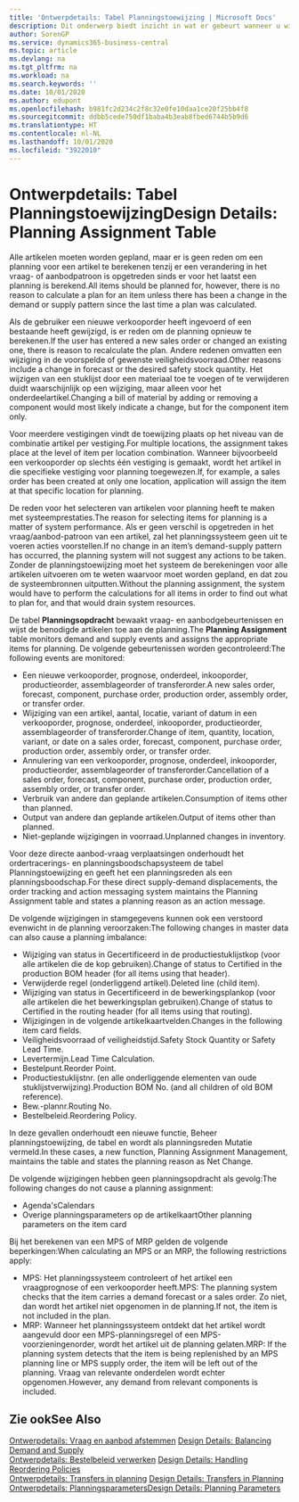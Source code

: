 ```yaml
---
title: 'Ontwerpdetails: Tabel Planningstoewijzing | Microsoft Docs'
description: Dit onderwerp biedt inzicht in wat er gebeurt wanneer u wijzigt hoe u plant voor een artikel.
author: SorenGP
ms.service: dynamics365-business-central
ms.topic: article
ms.devlang: na
ms.tgt_pltfrm: na
ms.workload: na
ms.search.keywords: ''
ms.date: 10/01/2020
ms.author: edupont
ms.openlocfilehash: b981fc2d234c2f8c32e0fe10daa1ce20f25bb4f8
ms.sourcegitcommit: ddbb5cede750df1baba4b3eab8fbed6744b5b9d6
ms.translationtype: HT
ms.contentlocale: nl-NL
ms.lasthandoff: 10/01/2020
ms.locfileid: "3922010"
---
```

# <a name="design-details-planning-assignment-table"></a><span data-ttu-id="684eb-103">Ontwerpdetails: Tabel Planningstoewijzing</span><span class="sxs-lookup"><span data-stu-id="684eb-103">Design Details: Planning Assignment Table</span></span>
<span data-ttu-id="684eb-104">Alle artikelen moeten worden gepland, maar er is geen reden om een planning voor een artikel te berekenen tenzij er een verandering in het vraag- of aanbodpatroon is opgetreden sinds er voor het laatst een planning is berekend.</span><span class="sxs-lookup"><span data-stu-id="684eb-104">All items should be planned for, however, there is no reason to calculate a plan for an item unless there has been a change in the demand or supply pattern since the last time a plan was calculated.</span></span>  

<span data-ttu-id="684eb-105">Als de gebruiker een nieuwe verkooporder heeft ingevoerd of een bestaande heeft gewijzigd, is er reden om de planning opnieuw te berekenen.</span><span class="sxs-lookup"><span data-stu-id="684eb-105">If the user has entered a new sales order or changed an existing one, there is reason to recalculate the plan.</span></span> <span data-ttu-id="684eb-106">Andere redenen omvatten een wijziging in de voorspelde of gewenste veiligheidsvoorraad.</span><span class="sxs-lookup"><span data-stu-id="684eb-106">Other reasons include a change in forecast or the desired safety stock quantity.</span></span> <span data-ttu-id="684eb-107">Het wijzigen van een stuklijst door een materiaal toe te voegen of te verwijderen duidt waarschijnlijk op een wijziging, maar alleen voor het onderdeelartikel.</span><span class="sxs-lookup"><span data-stu-id="684eb-107">Changing a bill of material by adding or removing a component would most likely indicate a change, but for the component item only.</span></span>  

<span data-ttu-id="684eb-108">Voor meerdere vestigingen vindt de toewijzing plaats op het niveau van de combinatie artikel per vestiging.</span><span class="sxs-lookup"><span data-stu-id="684eb-108">For multiple locations, the assignment takes place at the level of item per location combination.</span></span> <span data-ttu-id="684eb-109">Wanneer bijvoorbeeld een verkooporder op slechts één vestiging is gemaakt, wordt het artikel in die specifieke vestiging voor planning toegewezen.</span><span class="sxs-lookup"><span data-stu-id="684eb-109">If, for example, a sales order has been created at only one location, application will assign the item at that specific location for planning.</span></span>  

<span data-ttu-id="684eb-110">De reden voor het selecteren van artikelen voor planning heeft te maken met systeemprestaties.</span><span class="sxs-lookup"><span data-stu-id="684eb-110">The reason for selecting items for planning is a matter of system performance.</span></span> <span data-ttu-id="684eb-111">Als er geen verschil is opgetreden in het vraag/aanbod-patroon van een artikel, zal het planningssysteem geen uit te voeren acties voorstellen.</span><span class="sxs-lookup"><span data-stu-id="684eb-111">If no change in an item’s demand-supply pattern has occurred, the planning system will not suggest any actions to be taken.</span></span> <span data-ttu-id="684eb-112">Zonder de planningstoewijzing moet het systeem de berekeningen voor alle artikelen uitvoeren om te weten waarvoor moet worden gepland, en dat zou de systeembronnen uitputten.</span><span class="sxs-lookup"><span data-stu-id="684eb-112">Without the planning assignment, the system would have to perform the calculations for all items in order to find out what to plan for, and that would drain system resources.</span></span>  

<span data-ttu-id="684eb-113">De tabel **Planningsopdracht** bewaakt vraag- en aanbodgebeurtenissen en wijst de benodigde artikelen toe aan de planning.</span><span class="sxs-lookup"><span data-stu-id="684eb-113">The **Planning Assignment** table monitors demand and supply events and assigns the appropriate items for planning.</span></span> <span data-ttu-id="684eb-114">De volgende gebeurtenissen worden gecontroleerd:</span><span class="sxs-lookup"><span data-stu-id="684eb-114">The following events are monitored:</span></span>  

* <span data-ttu-id="684eb-115">Een nieuwe verkooporder, prognose, onderdeel, inkooporder, productieorder, assemblageorder of transferorder.</span><span class="sxs-lookup"><span data-stu-id="684eb-115">A new sales order, forecast, component, purchase order, production order, assembly order, or transfer order.</span></span>  
* <span data-ttu-id="684eb-116">Wijziging van een artikel, aantal, locatie, variant of datum in een verkooporder, prognose, onderdeel, inkooporder, productieorder, assemblageorder of transferorder.</span><span class="sxs-lookup"><span data-stu-id="684eb-116">Change of item, quantity, location, variant, or date on a sales order, forecast, component, purchase order, production order, assembly order, or transfer order.</span></span>  
* <span data-ttu-id="684eb-117">Annulering van een verkooporder, prognose, onderdeel, inkooporder, productieorder, assemblageorder of transferorder.</span><span class="sxs-lookup"><span data-stu-id="684eb-117">Cancellation of a sales order, forecast, component, purchase order, production order, assembly order, or transfer order.</span></span>  
* <span data-ttu-id="684eb-118">Verbruik van andere dan geplande artikelen.</span><span class="sxs-lookup"><span data-stu-id="684eb-118">Consumption of items other than planned.</span></span>  
* <span data-ttu-id="684eb-119">Output van andere dan geplande artikelen.</span><span class="sxs-lookup"><span data-stu-id="684eb-119">Output of items other than planned.</span></span>  
* <span data-ttu-id="684eb-120">Niet-geplande wijzigingen in voorraad.</span><span class="sxs-lookup"><span data-stu-id="684eb-120">Unplanned changes in inventory.</span></span>  

<span data-ttu-id="684eb-121">Voor deze directe aanbod-vraag verplaatsingen onderhoudt het ordertracerings- en planningsboodschapsysteem de tabel Planningstoewijzing en geeft het een planningsreden als een planningsboodschap.</span><span class="sxs-lookup"><span data-stu-id="684eb-121">For these direct supply-demand displacements, the order tracking and action messaging system maintains the Planning Assignment table and states a planning reason as an action message.</span></span>  

<span data-ttu-id="684eb-122">De volgende wijzigingen in stamgegevens kunnen ook een verstoord evenwicht in de planning veroorzaken:</span><span class="sxs-lookup"><span data-stu-id="684eb-122">The following changes in master data can also cause a planning imbalance:</span></span>  

* <span data-ttu-id="684eb-123">Wijziging van status in Gecertificeerd in de productiestuklijstkop (voor alle artikelen die de kop gebruiken).</span><span class="sxs-lookup"><span data-stu-id="684eb-123">Change of status to Certified in the production BOM header (for all items using that header).</span></span>  
* <span data-ttu-id="684eb-124">Verwijderde regel (onderliggend artikel).</span><span class="sxs-lookup"><span data-stu-id="684eb-124">Deleted line (child item).</span></span>  
* <span data-ttu-id="684eb-125">Wijziging van status in Gecertificeerd in de bewerkingsplankop (voor alle artikelen die het bewerkingsplan gebruiken).</span><span class="sxs-lookup"><span data-stu-id="684eb-125">Change of status to Certified in the routing header (for all items using that routing).</span></span>  
* <span data-ttu-id="684eb-126">Wijzigingen in de volgende artikelkaartvelden.</span><span class="sxs-lookup"><span data-stu-id="684eb-126">Changes in the following item card fields.</span></span>  
* <span data-ttu-id="684eb-127">Veiligheidsvoorraad of veiligheidstijd.</span><span class="sxs-lookup"><span data-stu-id="684eb-127">Safety Stock Quantity or Safety Lead Time.</span></span>  
* <span data-ttu-id="684eb-128">Levertermijn.</span><span class="sxs-lookup"><span data-stu-id="684eb-128">Lead Time Calculation.</span></span>  
* <span data-ttu-id="684eb-129">Bestelpunt.</span><span class="sxs-lookup"><span data-stu-id="684eb-129">Reorder Point.</span></span>  
* <span data-ttu-id="684eb-130">Productiestuklijstnr. (en alle onderliggende elementen van oude stuklijstverwijzing).</span><span class="sxs-lookup"><span data-stu-id="684eb-130">Production BOM No. (and all children of old BOM reference).</span></span>  
* <span data-ttu-id="684eb-131">Bew.-plannr.</span><span class="sxs-lookup"><span data-stu-id="684eb-131">Routing No.</span></span>  
* <span data-ttu-id="684eb-132">Bestelbeleid.</span><span class="sxs-lookup"><span data-stu-id="684eb-132">Reordering Policy.</span></span>  

<span data-ttu-id="684eb-133">In deze gevallen onderhoudt een nieuwe functie, Beheer planningstoewijzing, de tabel en wordt als planningsreden Mutatie vermeld.</span><span class="sxs-lookup"><span data-stu-id="684eb-133">In these cases, a new function, Planning Assignment Management, maintains the table and states the planning reason as Net Change.</span></span>  

<span data-ttu-id="684eb-134">De volgende wijzigingen hebben geen planningsopdracht als gevolg:</span><span class="sxs-lookup"><span data-stu-id="684eb-134">The following changes do not cause a planning assignment:</span></span>  

* <span data-ttu-id="684eb-135">Agenda's</span><span class="sxs-lookup"><span data-stu-id="684eb-135">Calendars</span></span>  
* <span data-ttu-id="684eb-136">Overige planningsparameters op de artikelkaart</span><span class="sxs-lookup"><span data-stu-id="684eb-136">Other planning parameters on the item card</span></span>  

<span data-ttu-id="684eb-137">Bij het berekenen van een MPS of MRP gelden de volgende beperkingen:</span><span class="sxs-lookup"><span data-stu-id="684eb-137">When calculating an MPS or an MRP, the following restrictions apply:</span></span>  

* <span data-ttu-id="684eb-138">MPS: Het planningssysteem controleert of het artikel een vraagprognose of een verkooporder heeft.</span><span class="sxs-lookup"><span data-stu-id="684eb-138">MPS: The planning system checks that the item carries a demand forecast or a sales order.</span></span> <span data-ttu-id="684eb-139">Zo niet, dan wordt het artikel niet opgenomen in de planning.</span><span class="sxs-lookup"><span data-stu-id="684eb-139">If not, the item is not included in the plan.</span></span>  
* <span data-ttu-id="684eb-140">MRP: Wanneer het planningssysteem ontdekt dat het artikel wordt aangevuld door een MPS-planningsregel of een MPS-voorzieningenorder, wordt het artikel uit de planning gelaten.</span><span class="sxs-lookup"><span data-stu-id="684eb-140">MRP: If the planning system detects that the item is being replenished by an MPS planning line or MPS supply order, the item will be left out of the planning.</span></span> <span data-ttu-id="684eb-141">Vraag van relevante onderdelen wordt echter opgenomen.</span><span class="sxs-lookup"><span data-stu-id="684eb-141">However, any demand from relevant components is included.</span></span>  

## <a name="see-also"></a><span data-ttu-id="684eb-142">Zie ook</span><span class="sxs-lookup"><span data-stu-id="684eb-142">See Also</span></span>  
<span data-ttu-id="684eb-143">[Ontwerpdetails: Vraag en aanbod afstemmen](design-details-balancing-demand-and-supply.md) </span><span class="sxs-lookup"><span data-stu-id="684eb-143">[Design Details: Balancing Demand and Supply](design-details-balancing-demand-and-supply.md) </span></span>  
<span data-ttu-id="684eb-144">[Ontwerpdetails: Bestelbeleid verwerken](design-details-handling-reordering-policies.md) </span><span class="sxs-lookup"><span data-stu-id="684eb-144">[Design Details: Handling Reordering Policies](design-details-handling-reordering-policies.md) </span></span>  
<span data-ttu-id="684eb-145">[Ontwerpdetails: Transfers in planning](design-details-transfers-in-planning.md) </span><span class="sxs-lookup"><span data-stu-id="684eb-145">[Design Details: Transfers in Planning](design-details-transfers-in-planning.md) </span></span>  
[<span data-ttu-id="684eb-146">Ontwerpdetails: Planningsparameters</span><span class="sxs-lookup"><span data-stu-id="684eb-146">Design Details: Planning Parameters</span></span>](design-details-planning-parameters.md)  

